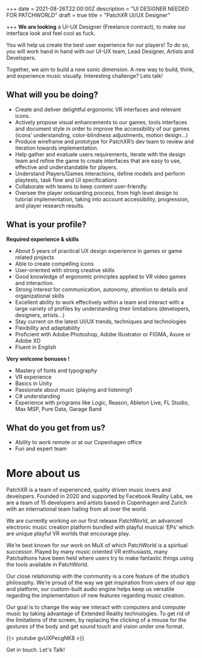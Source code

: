 +++
date = 2021-08-26T22:00:00Z
description = "UI DESIGNER NEEDED FOR PATCHWORLD"
draft = true
title = "PatchXR UI/UX Designer"

+++
**We are looking** a UI-UX Designer (Freelance contract), to make our interface look and feel cool as fuck.

 You will help us create the best user experience for our players! To do so, you will work hand in hand with our UI-UX team, Lead Designer, Artists and Developers.   
  
Together, we aim to build a new sonic dimension. A new way to build, think, and experience music visually. Interesting challenge? Lets talk!

## What will you be doing?

* Create and deliver delightful ergonomic VR interfaces and relevant icons.
* Actively propose visual enhancements to our games, tools interfaces and document style in order to improve the accessibility of our games (icons’ understanding, color-blindness adjustments, motion design…)
* Produce wireframe and prototype for PatchXR’s dev team to review and iteration towards implementation.
* Help gather and evaluate users requirements, iterate with the design team and refine the game to create interfaces that are easy to use, effective and understandable for players.
* Understand Players/Games interactions, define models and perform playtests, task flow and UI specifications
* Collaborate with teams to keep content user-friendly.
* Oversee the player onboarding process, from high level design to tutorial implementation, taking into account accessibility, progression, and player research results.

## What is your profile?

**Required experience & skills**

* About 5 years of practical UX design experience in games or game related projects
* Able to create compelling icons
* User-oriented with strong creative skills
* Good knowledge of ergonomic principles applied to VR video games and interaction.
* Strong interest for communication, autonomy, attention to details and organizational skills
* Excellent ability to work effectively within a team and interact with a large variety of profiles by understanding their limitations (developers, designers, artists…)
* Stay current on the latest UI/UX trends, techniques and technologies
* Flexibility and adaptability
* Proficient with Adobe Photoshop, Adobe Illustrator or FIGMA, Axure or Adobe XD
* Fluent in English

**Very welcome bonuses !**

* Mastery of fonts and typography
* VR experience
* Basics in Unity
* Passionate about music (playing and listening!)
* C# understanding
* Experience with programs like Logic, Reason, Ableton Live, FL Studio, Max MSP, Pure Data, Garage Band

## What do you get from us?

* Ability to work remote or at our Copenhagen office
* Fun and expert team

# More about us

PatchXR is a team of experienced, quality driven music lovers and developers. Founded in 2020 and supported by Facebook Reality Labs, we are a team of 15 developers and artists based in Copenhagen and Zurich with an international team hailing from all over the world.

We are currently working on our first release PatchWorld, an advanced electronic music creation platform bundled with playful musical ‘EPs’ which are unique playful VR worlds that encourage play.

We’re best known for our work on MuX of which PatchWorld is a spiritual successor. Played by many music oriented VR enthusiasts, many Patchathons have been held where users try to make fantastic things using the tools available in PatchWorld.

Our close relationship with the community is a core feature of the studio’s philosophy. We’re proud of the way we get inspiration from users of our app and platform, our custom-built audio engine helps keep us versatile regarding the implementation of new features regarding music creation.

Our goal is to change the way we interact with computers and computer music by taking advantage of Extended Reality technologies. To get rid of the limitations of the screen, by replacing the clicking of a mouse for the gestures of the body and get sound touch and vision under one format.

{{< youtube gvUXPecgNK8 >}}

Get in touch. Let's Talk!